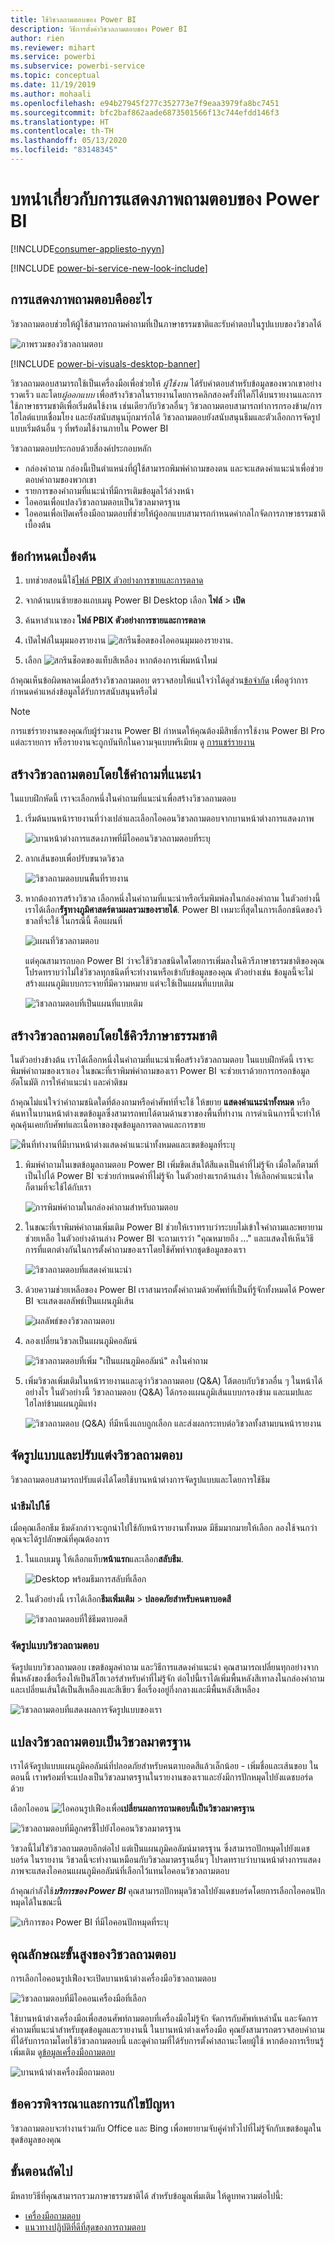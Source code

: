 ```yaml
---
title: ใช้วิชวลถามตอบของ Power BI
description: วิธีการตั้งค่าวิชวลถามตอบของ Power BI
author: rien
ms.reviewer: mihart
ms.service: powerbi
ms.subservice: powerbi-service
ms.topic: conceptual
ms.date: 11/19/2019
ms.author: mohaali
ms.openlocfilehash: e94b27945f277c352773e7f9eaa3979fa8bc7451
ms.sourcegitcommit: bfc2baf862aade6873501566f13c744efdd146f3
ms.translationtype: HT
ms.contentlocale: th-TH
ms.lasthandoff: 05/13/2020
ms.locfileid: "83148345"
---
```

# <a name="introduction-to-power-bi-qa-visualizations"></a>บทนำเกี่ยวกับการแสดงภาพถามตอบของ Power BI

[!INCLUDE[consumer-appliesto-nyyn](../includes/consumer-appliesto-nyyn.md)]    

[!INCLUDE [power-bi-service-new-look-include](../includes/power-bi-service-new-look-include.md)]

## <a name="what-are-qa-visualizations"></a>การแสดงภาพถามตอบคืออะไร

วิชวลถามตอบช่วยให้ผู้ใช้สามารถถามคำถามที่เป็นภาษาธรรมชาติและรับคำตอบในรูปแบบของวิชวลได้ 

![ภาพรวมของวิชวลถามตอบ](../natural-language/media/qna-visual-walkthrough.gif)

[!INCLUDE [power-bi-visuals-desktop-banner](../includes/power-bi-visuals-desktop-banner.md)]

วิชวลถามตอบสามารถใช้เป็นเครื่องมือเพื่อช่วยให้ *ผู้ใช้งาน* ได้รับคำตอบสำหรับข้อมูลของพวกเขาอย่างรวดเร็ว และโดย*ผู้ออกแบบ* เพื่อสร้างวิชวลในรายงานโดยการคลิกสองครั้งที่ใดก็ได้บนรายงานและการใช้ภาษาธรรมชาติเพื่อเริ่มต้นใช้งาน เช่นเดียวกับวิชวลอื่นๆ วิชวลถามตอบสามารถทำการกรองข้าม/การไฮไลต์แบบเชื่อมโยง และยังสนับสนุนบุ๊กมาร์กได้ วิชวลถามตอบยังสนับสนุนธีมและตัวเลือกการจัดรูปแบบเริ่มต้นอื่น ๆ ที่พร้อมใช้งานภายใน Power BI

วิชวลถามตอบประกอบด้วยสี่องค์ประกอบหลัก

- กล่องคำถาม กล่องนี้เป็นตำแหน่งที่ผู้ใช้สามารถพิมพ์คำถามของตน และจะแสดงคำแนะนำเพื่อช่วยตอบคำถามของพวกเขา
- รายการของคำถามที่แนะนำที่มีการเติมข้อมูลไว้ล่วงหน้า
- ไอคอนเพื่อแปลงวิชวลถามตอบเป็นวิชวลมาตรฐาน 
- ไอคอนเพื่อเปิดเครื่องมือถามตอบที่ช่วยให้ผู้ออกแบบสามารถกำหนดค่ากลไกจัดการภาษาธรรมชาติเบื้องต้น

## <a name="prerequisites"></a>ข้อกำหนดเบื้องต้น

1. บทช่วยสอนนี้ใช้[ไฟล์ PBIX ตัวอย่างการขายและการตลาด](https://download.microsoft.com/download/9/7/6/9767913A-29DB-40CF-8944-9AC2BC940C53/Sales%20and%20Marketing%20Sample%20PBIX.pbix) 

1. จากด้านบนซ้ายของแถบเมนู Power BI Desktop เลือก **ไฟล์** > **เปิด**
   
2. ค้นหาสำเนาของ **ไฟล์ PBIX ตัวอย่างการขายและการตลาด**

1. เปิดไฟล์ในมุมมองรายงาน ![สกรีนช็อตของไอคอนมุมมองรายงาน](media/power-bi-visualization-kpi/power-bi-report-view.png).

1. เลือก ![สกรีนช็อตของแท็บสีเหลือง](media/power-bi-visualization-kpi/power-bi-yellow-tab.png) หากต้องการเพิ่มหน้าใหม่

ถ้าคุณเห็นข้อผิดพลาดเมื่อสร้างวิชวลถามตอบ ตรวจสอบให้แน่ใจว่าได้ดูส่วน[ข้อจำกัด](../natural-language/q-and-a-limitations.md) เพื่อดูว่าการกำหนดค่าแหล่งข้อมูลได้รับการสนับสนุนหรือไม่    

> [!NOTE]
> การแชร์รายงานของคุณกับผู้ร่วมงาน Power BI กำหนดให้คุณต้องมีสิทธิ์การใช้งาน Power BI Pro แต่ละรายการ หรือรายงานจะถูกบันทึกในความจุแบบพรีเมียม ดู [การแชร์รายงาน](../collaborate-share/service-share-reports.md)

## <a name="create-a-qa-visual-using-a-suggested-question"></a>สร้างวิชวลถามตอบโดยใช้คำถามที่แนะนำ
ในแบบฝึกหัดนี้ เราจะเลือกหนึ่งในคำถามที่แนะนำเพื่อสร้างวิชวลถามตอบ 

1. เริ่มต้นบนหน้ารายงานที่ว่างเปล่าและเลือกไอคอนวิชวลถามตอบจากบานหน้าต่างการแสดงภาพ

    ![บานหน้าต่างการแสดงภาพที่มีไอคอนวิชวลถามตอบที่ระบุ](media/power-bi-visualization-q-and-a/power-bi-icon.png)

2. ลากเส้นขอบเพื่อปรับขนาดวิชวล

    ![วิชวลถามตอบบนพื้นที่รายงาน](media/power-bi-visualization-q-and-a/power-bi-qna.png)

3. หากต้องการสร้างวิชวล เลือกหนึ่งในคำถามที่แนะนำหรือเริ่มพิมพ์ลงในกล่องคำถาม ในตัวอย่างนี้ เราได้เลือก**รัฐทางภูมิศาสตร์ตามผลรวมของรายได้**. Power BI เหมาะที่สุดในการเลือกชนิดของวิชวลที่จะใช้ ในกรณีนี้ คือแผนที่

    ![แผนที่วิชวลถามตอบ](media/power-bi-visualization-q-and-a/power-bi-map.png)

    แต่คุณสามารถบอก Power BI ว่าจะใช้วิชวลชนิดใดโดยการเพิ่มลงในคิวรีภาษาธรรมชาติของคุณ โปรดทราบว่าไม่ใช่วิชวลทุกชนิดที่จะทำงานหรือเข้ากับข้อมูลของคุณ ตัวอย่างเช่น ข้อมูลนี้จะไม่สร้างแผนภูมิแบบกระจายที่มีความหมาย แต่จะใช้เป็นแผนที่แบบเติม

    ![วิชวลถามตอบที่เป็นแผนที่แบบเติม](media/power-bi-visualization-q-and-a/power-bi-specify-map.png)

## <a name="create-a-qa-visual-using-a-natural-language-query"></a>สร้างวิชวลถามตอบโดยใช้คิวรีภาษาธรรมชาติ
ในตัวอย่างข้างต้น เราได้เลือกหนึ่งในคำถามที่แนะนำเพื่อสร้างวิชวลถามตอบ  ในแบบฝึกหัดนี้ เราจะพิมพ์คำถามของเราเอง ในขณะที่เราพิมพ์คำถามของเรา Power BI จะช่วยเราด้วยการกรอกข้อมูลอัตโนมัติ การให้คำแนะนำ และคำติชม

ถ้าคุณไม่แน่ใจว่าคำถามชนิดใดที่ต้องถามหรือคำศัพท์ที่จะใช้ ให้ขยาย **แสดงคำแนะนำทั้งหมด** หรือค้นหาในบานหน้าต่างเขตข้อมูลซึ่งสามารถพบได้ตามด้านขวาของพื้นที่ทำงาน การดำเนินการนี้จะทำให้คุณคุ้นเคยกับศัพท์และเนื้อหาของชุดข้อมูลการตลาดและการขาย

![พื้นที่ทำงานที่มีบานหน้าต่างแสดงคำแนะนำทั้งหมดและเขตข้อมูลที่ระบุ](media/power-bi-visualization-q-and-a/power-bi-terminology.png)


1. พิมพ์คำถามในเขตข้อมูลถามตอบ Power BI เพิ่มขีดเส้นใต้สีแดงเป็นคำที่ไม่รู้จัก เมื่อใดก็ตามที่เป็นไปได้ Power BI จะช่วยกำหนดคำที่ไม่รู้จัก  ในตัวอย่างแรกด้านล่าง ให้เลือกคำแนะนำใดก็ตามที่จะใช้ได้กับเรา  

    ![การพิมพ์คำถามในกล่องคำถามสำหรับถามตอบ](media/power-bi-visualization-q-and-a/power-bi-red-suggest.png)

2. ในขณะที่เราพิมพ์คำถามเพิ่มเติม Power BI ช่วยให้เราทราบว่าระบบไม่เข้าใจคำถามและพยายามช่วยเหลือ ในตัวอย่างด้านล่าง Power BI จะถามเราว่า "คุณหมายถึง ..." และแสดงให้เห็นวิธีการที่แตกต่างกันในการตั้งคำถามของเราโดยใช้ศัพท์จากชุดข้อมูลของเรา 

    ![วิชวลถามตอบที่แสดงคำแนะนำ](media/power-bi-visualization-q-and-a/power-bi-define.png)

5. ด้วยความช่วยเหลือของ Power BI เราสามารถตั้งคำถามด้วยศัพท์ที่เป็นที่รู้จักทั้งหมดได้ Power BI จะแสดงผลลัพธ์เป็นแผนภูมิเส้น 

    ![ผลลัพธ์ของวิชวลถามตอบ](media/power-bi-visualization-q-and-a/power-bi-type.png)


6. ลองเปลี่ยนวิชวลเป็นแผนภูมิคอลัมน์ 

    ![วิชวลถามตอบที่เพิ่ม "เป็นแผนภูมิคอลัมน์" ลงในคำถาม](media/power-bi-visualization-q-and-a/power-bi-specify-visual.png)

7.  เพิ่มวิชวลเพิ่มเติมในหน้ารายงานและดูว่าวิชวลถามตอบ (Q&A) โต้ตอบกับวิชวลอื่น ๆ ในหน้าได้อย่างไร ในตัวอย่างนี้ วิชวลถามตอบ (Q&A) ได้กรองแผนภูมิเส้นแบบกรองข้าม และแมปและไฮไลท์ข้ามแผนภูมิแท่ง

    ![วิชวลถามตอบ (Q&A) ที่มีหนึ่งแถบถูกเลือก และส่งผลกระทบต่อวิชวลทั้งสามบนหน้ารายงาน](media/power-bi-visualization-q-and-a/power-bi-filters.png)

## <a name="format-and-customize-the-qa-visual"></a>จัดรูปแบบและปรับแต่งวิชวลถามตอบ
วิชวลถามตอบสามารถปรับแต่งได้โดยใช้บานหน้าต่างการจัดรูปแบบและโดยการใช้ธีม 

### <a name="apply-a-theme"></a>นำธีมไปใช้
เมื่อคุณเลือกธีม ธีมดังกล่าวจะถูกนำไปใช้กับหน้ารายงานทั้งหมด มีธีมมากมายให้เลือก ลองใช้จนกว่าคุณจะได้รูปลักษณ์ที่คุณต้องการ 

1. ในแถบเมนู ให้เลือกแท็บ**หน้าแรก**และเลือก**สลับธีม**. 

    ![Desktop พร้อมธีมการสลับที่เลือก](media/power-bi-visualization-q-and-a/power-bi-themes.png)

    
    
2. ในตัวอย่างนี้ เราได้เลือก**ธีมเพิ่มเติม** > **ปลอดภัยสำหรับคนตาบอดสี**

    ![วิชวลถามตอบที่ใช้ธีมตาบอดสี](media/power-bi-visualization-q-and-a/power-bi-color-blind.png)

### <a name="format-the-qa-visual"></a>จัดรูปแบบวิชวลถามตอบ
จัดรูปแบบวิชวลถามตอบ เขตข้อมูลคำถาม และวิธีการแสดงคำแนะนำ คุณสามารถเปลี่ยนทุกอย่างจากพื้นหลังของชื่อเรื่องให้เป็นสีโฮเวอร์สำหรับคำที่ไม่รู้จัก ต่อไปนี้เราได้เพิ่มพื้นหลังสีเทาลงในกล่องคำถามและเปลี่ยนเส้นใต้เป็นสีเหลืองและสีเขียว ชื่อเรื่องอยู่กึ่งกลางและมีพื้นหลังสีเหลือง 

![วิชวลถามตอบที่แสดงผลการจัดรูปแบบของเรา](media/power-bi-visualization-q-and-a/power-bi-q-and-a-format.png)

## <a name="convert-your-qa-visual-into-a-standard-visual"></a>แปลงวิชวลถามตอบเป็นวิชวลมาตรฐาน
เราได้จัดรูปแบบแผนภูมิคอลัมน์ที่ปลอดภัยสำหรับคนตาบอดสีแล้วเล็กน้อย - เพิ่มชื่อและเส้นขอบ ในตอนนี้ เราพร้อมที่จะแปลงเป็นวิชวลมาตรฐานในรายงานของเราและยังมีการปักหมุดไปยังแดชบอร์ดด้วย

เลือกไอคอน ![ไอคอนรูปเฟือง](media/power-bi-visualization-q-and-a/power-bi-convert-icon.png)เพื่อ**เปลี่ยนผลการถามตอบนี้เป็นวิชวลมาตรฐาน**

![วิชวลถามตอบที่มีลูกศรชี้ไปยังไอคอนวิชวลมาตรฐาน](media/power-bi-visualization-q-and-a/power-bi-visual-convert.png)

วิชวลนี้ไม่ใช่วิชวลถามตอบอีกต่อไป แต่เป็นแผนภูมิคอลัมน์มาตรฐาน ซึ่งสามารถปักหมุดไปยังแดชบอร์ด ในรายงาน วิชวลนี้จะทำงานเหมือนกับวิชวลมาตรฐานอื่นๆ โปรดทราบว่าบานหน้าต่างการแสดงภาพจะแสดงไอคอนแผนภูมิคอลัมน์ที่เลือกไว้แทนไอคอนวิชวลถามตอบ

ถ้าคุณกำลังใช้***บริการของ Power BI*** คุณสามารถปักหมุดวิชวลไปยังแดชบอร์ดโดยการเลือกไอคอนปักหมุดได้ในขณะนี้ 


![บริการของ Power BI ที่มีไอคอนปักหมุดที่ระบุ](media/power-bi-visualization-q-and-a/power-bi-pin.png)


## <a name="advanced-features-of-the-qa-visual"></a>คุณลักษณะขั้นสูงของวิชวลถามตอบ
การเลือกไอคอนรูปเฟืองจะเปิดบานหน้าต่างเครื่องมือวิชวลถามตอบ 

![วิชวลถามตอบที่มีไอคอนเครื่องมือที่เลือก](media/power-bi-visualization-q-and-a/power-bi-q-and-a-tooling.png)

ใช้บานหน้าต่างเครื่องมือเพื่อสอนศัพท์ถามตอบที่เครื่องมือไม่รู้จัก จัดการกับศัพท์เหล่านั้น และจัดการคำถามที่แนะนำสำหรับชุดข้อมูลและรายงานนี้ ในบานหน้าต่างเครื่องมือ คุณยังสามารถตรวจสอบคำถามที่ได้รับการถามโดยใช้วิชวลถามตอบนี้ และดูคำถามที่ได้รับการตั้งค่าสถานะโดยผู้ใช้ หากต้องการเรียนรู้เพิ่มเติม ดู[ข้อมูลเครื่องมือถามตอบ](../natural-language/q-and-a-tooling-intro.md)

![บานหน้าต่างเครื่องมือถามตอบ](media/power-bi-visualization-q-and-a/power-bi-q-and-a-tooling-pane.png)

## <a name="considerations-and-troubleshooting"></a>ข้อควรพิจารณาและการแก้ไขปัญหา
วิชวลถามตอบจะทำงานร่วมกับ Office และ Bing เพื่อพยายามจับคู่คำทั่วไปที่ไม่รู้จักกับเขตข้อมูลในชุดข้อมูลของคุณ  

## <a name="next-steps"></a>ขั้นตอนถัดไป

มีหลายวิธีที่คุณสามารถรวมภาษาธรรมชาติได้ สำหรับข้อมูลเพิ่มเติม ให้ดูบทความต่อไปนี้:

* [เครื่องมือถามตอบ](../natural-language/q-and-a-tooling-intro.md)
* [แนวทางปฏิบัติที่ดีที่สุดของการถามตอบ](../natural-language/q-and-a-best-practices.md)
